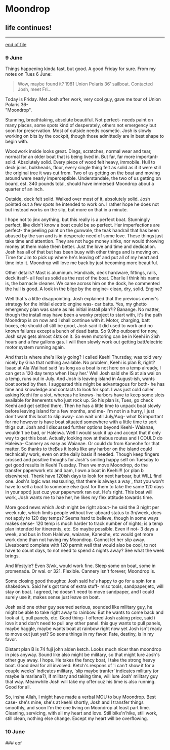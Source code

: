 # Moondrop

## life continues!

---

[end of file](#eof)


### 9 June  

Things happening kinda fast, but good.  A good Friday for sure.  From my notes on Tues 6 June:  

> Wow, maybe found it?  1981 Union Polaris 36’ sailboat.  Contacted Josh, meet Fri...    

Today is Friday.  Met Josh after work, very cool guy, gave me tour of Union Polaris 36-  
"Moondrop".

Stunning, breathtaking, absolute beautiful.  Not perfect- needs paint on many places, some spots kind of desperately, others not emergency but soon for preservation.   Most of outside needs cosmetic.  Josh is slowly working on bits by the cockpit, though those admittedly are in best shape to begin with.

Woodwork inside looks great.   Dings, scratches, normal wear and tear, normal for an older boat that is being lived in.  But far, far more important- solid.  Absolutely solid.  Every piece of wood felt heavy, immobile.  Hull to deck joins, bulkheads, floor, every single thing felt as solid as if it were still the original tree it was cut from.  Two of us getting on the boat and moving around were nearly imperceptible.  Understandale, the two of us getting on board, est. 340 pounds total, should have immersed Moondrop about a quarter of an inch.  

Outside, deck felt solid.  Walked over most of it, absolutely solid.  Josh pointed out a few spots he intended to work on.  I rather hope he does not but instead works on the slip, but more on that in a minute.  

I hope not to jinx anything, but this really is a perfect boat.  Stunningly perfect, like didn't know a boat could be so perfect.  Her imperfections are perfect- the peeling paint on the gunwale, the teak handrail that has been abused by the sun and is in desperate need of some love.  These things just take time and attention.  They are not huge money sinks, nor would throwing money at them make them better.  Just the love and time and dedication.  Josh has all of that but has been busy with other things and is moving on.  Time for Jim to pick up where he's leaving off and put all of my heart and time into it.  Moondrop will love me back by just becoming more beautiful.  

Other details?  Mast is aluminum.  Handrails, deck hardware, fittings, rails, deck itself- all feel as solid as the rest of the boat.  Charlie I think his name is, the barnacle cleaner.  We came across him on the dock, he commented the hull is good.  A look in the bilge by the engine- clean, dry, solid.  Engine?

Well that's a little disappointing.  Josh explained that the previous owner's strategy for the initial electric engine was- car batts.  Yes, my ghetto emergency plan was same as his initial install plan?!?  Banange.  No matter, though the install may have been a wonky project to start with, it's the path Moondrop is on now and I shall continue with it.  Motor, charging, batt boxes, etc should all still be good, Josh said it did used to work and no known failures except a bunch of dead batts.  So 9.9hp outboard for now, Josh says gets almost 4kts on it.  So even motoring can be in Keehi in 2ish hours and a few gallons gas.  I will then slowly work out getting batt/electric motor system running again.

And that is where she's likely going?  I called Keehi Thursday, was told very nicely by Gina that nothing available.  No problem, Keehi is plan B, right?  Isaac at Ala Wai had said 'as long as a boat is not here on a temp already, I can get a 120 day temp when I buy her.'  Well Josh said she IS at ala wai on a temp, runs out in July.  And Josh is leaving island in August-ish, wants boat sorted by then.  I suggested this might be advantagous for both- he has time and knowledge and contacts to look for spot.  I was just cold caller asking Keehi for a slot, whereas he knows- harbors have to keep some slots available for itenerents who just rock up. So his plan is, Tues, go check Keehi and get settled there.  Then he has a little time to unpack boat slowly before leaving island for a few months, and me- I'm not in a hurry, I just don't want this boat to slip away- can wait until July/Aug- what IS important for me however is have boat situated somewhere with a little time to sort thigs out.  Josh and I discussed further options beyond Keehi- Waianae, wouldn't be bad, or Haleiwa.  Well I would suck it up and accept that if only way to get this boat.  Actually looking now at thebus routes and I COULD do Haleiwa- Cannery as easy as Waianae.  Or could do from Kaneohe for that matter.  So thanks to theBus it looks like any harbor on the island could technically work, even on athe daily basis if needed.  Though keep fingers crossed and positive thoughs for Josh's smiling happy self on Tuesday to get good results in Keehi Tuesday.  Then we  move Moondrop, do the transfer paperwork etc and bam, I own a boat in Keehi!!! (or plan b elsewhere).  Thenk have 120ish days to look for next harboar, but WILL find one.  Josh's logic was reassuring, that there is always a way , that you won't have to sell a boat to someone else (just for them to take the same 120 days in your spot) just cuz your paperwork ran out.  He's right.  This boat will work, Josh wants me to hae her, he likes my flex attitude towards time.  

More good news which Josh might be right about- he said the 3 night per week rule, which limits people without live-aboard status to 3n/week, does not apply to 120 day temps?  Seems hard to believe, though in some ways makes sense- 120 temp is much harder to track number of nights; is a temp plan intended for itinerents, etc.  So maybe possible.  Even if not- 3 days a week, and bus in from Haleiwa, waianae, Kaneohe, etc would get more work done than not having my Moondrop.  Cannot let her slip away.  Liveaboard complete with 120 permit well that would also be cool, to not have to count days, to not need to spend 4 nights away?  See what the week brings.  

And lifestyle?  Even 3/wk, would work fine.  Sleep some on boat, some in promenade.  Or wai.  or 321.  Flexible.  Cannery isn't forever, Moondrop is.  

Some closing good thoughts:  Josh said he's happy to go for a spin for a shakedown.  Said he's got tons of extra stuff- misc tools, sandpaper,etc, will stay on boat.  I agreed, he doesn't need to move sandpaper, and I could surely use it, makes sense just leave on boat.

Josh said one other guy seemed serious, sounded like military guy, he might be able to take right away to rainbow.  But he wants to come back and look at it, pull panels, etc.  Good thing- I offered Josh asking price, said i love it and don't need to pull any other panel.  this guy wants to pull panels, maybe haggle, maybe wants boat at rainbow right now yet Josh isn't ready to move out just yet?  So some things in my favor.  Fate, destiny, is in my favor.  

Distant plan B is 74 fuji john alden ketch.  Looks much nicer than moondrop in pics anyway.  Sound like also might be military, so that might lure Josh's other guy away.  I hope.  He takes the fancy boat, I take the strong heavy boat.  Good deal for all involved.  Ketch's respons of 'i can't show it for a couple weeks' indicates military, 'slip maybe tranfer' indicates military (or maybe la mariana?), if military and taking time, will lure Josh' military guy that way.  Meanwhile Josh will take my offer cuz his time is also running.  Good for all.  

So, insha Allah, I might have made a verbal MOU to buy Moondrop.  Best case- she's mine, she's at keehi shortly, Josh and I transfer things smoothly, and soon I'm the one living on Moondrop at least part time.  Cleaning, servicing, with all my heart and love.  Still bike'n'hike, still work, still clean, nothing else change.  Except my heart will be overflowing.  


### 10 June



<a name ="eof">
### eof
</a>

